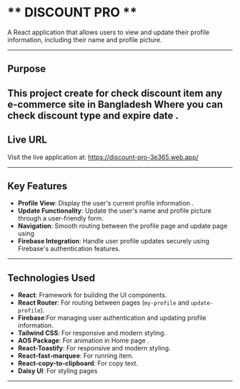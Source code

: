 # ** DISCOUNT PRO **

A React application that allows users to view and update their profile information, including their name and profile picture.

---

## **Purpose**

This project create  for check discount item any e-commerce site in Bangladesh
 Where you can check discount type and expire date .
---

## **Live URL**

Visit the live application at: https://discount-pro-3e365.web.app/

---

## **Key Features**

- **Profile View**: Display the user's current profile information .
- **Update Functionality**: Update the user's name and profile picture through a user-friendly form.
- **Navigation**: Smooth routing between the profile page and update page using 
- **Firebase Integration**:  Handle user profile updates securely using Firebase's authentication features.

---

## **Technologies Used**

- **React**: Framework for building the UI components.
- **React Router**: For routing between pages (`my-profile` and `update-profile`).
- **Firebase**:For managing user authentication and updating profile information.
- **Tailwind CSS**: For responsive and modern styling.
- **AOS Package**: For animation in  Home page .
- **React-Toastify**: For responsive and modern styling.
- **React-fast-marquee**: For running item.
- **React-copy-to-clipboard**: For copy text.
- **Daisy UI**: For styling pages


---



